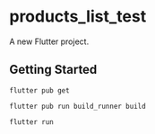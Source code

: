 # products_list_test

A new Flutter project.

## Getting Started

```
flutter pub get 

flutter pub run build_runner build

flutter run

```
